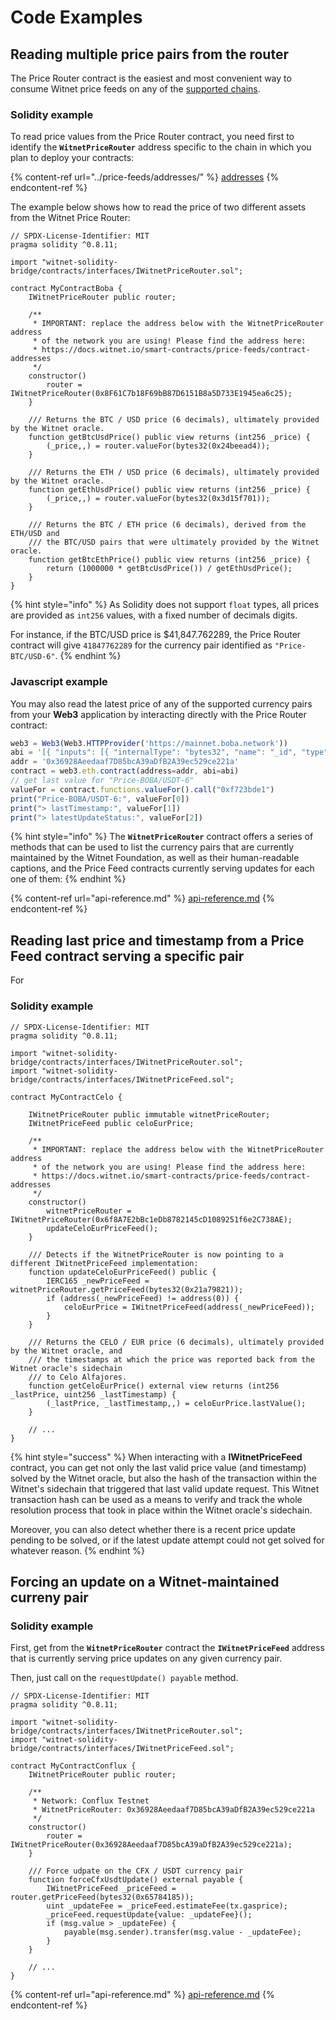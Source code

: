 # Code Examples

## Reading multiple price pairs from the router

The Price Router contract is the easiest and most convenient way to consume Witnet price feeds on any of the [supported chains](../supported-chains.md).

### Solidity example

To read price values from the Price Router contract, you need first to identify the **`WitnetPriceRouter`** address specific to the chain in which you plan to deploy your contracts:

{% content-ref url="../price-feeds/addresses/" %}
[addresses](../price-feeds/addresses/)
{% endcontent-ref %}

The example below shows how to read the price of two different assets from the Witnet Price Router:

```solidity
// SPDX-License-Identifier: MIT
pragma solidity ^0.8.11;

import "witnet-solidity-bridge/contracts/interfaces/IWitnetPriceRouter.sol";

contract MyContractBoba {
    IWitnetPriceRouter public router;
    
    /**
     * IMPORTANT: replace the address below with the WitnetPriceRouter address
     * of the network you are using! Please find the address here:
     * https://docs.witnet.io/smart-contracts/price-feeds/contract-addresses
     */
    constructor()
        router = IWitnetPriceRouter(0x8F61C7b18F69bB87D6151B8a5D733E1945ea6c25);
    }
    
    /// Returns the BTC / USD price (6 decimals), ultimately provided by the Witnet oracle.
    function getBtcUsdPrice() public view returns (int256 _price) {
        (_price,,) = router.valueFor(bytes32(0x24beead4));
    }
    
    /// Returns the ETH / USD price (6 decimals), ultimately provided by the Witnet oracle.
    function getEthUsdPrice() public view returns (int256 _price) {
        (_price,,) = router.valueFor(bytes32(0x3d15f701));
    }
    
    /// Returns the BTC / ETH price (6 decimals), derived from the ETH/USD and 
    /// the BTC/USD pairs that were ultimately provided by the Witnet oracle.
    function getBtcEthPrice() public view returns (int256 _price) {
        return (1000000 * getBtcUsdPrice()) / getEthUsdPrice();
    }
}
```

{% hint style="info" %}
As Solidity does not support `float` types, all prices are provided as `int256` values, with a fixed number of decimals digits.

For instance, if the BTC/USD price is $41,847.762289, the Price Router contract will give `41847762289` for the currency pair identified as `"Price-BTC/USD-6"`.
{% endhint %}

### Javascript example

You may also read the latest price of any of the supported currency pairs from your **Web3** application by interacting directly with the Price Router contract:

```javascript
web3 = Web3(Web3.HTTPProvider('https://mainnet.boba.network'))
abi = '[{ "inputs": [{ "internalType": "bytes32", "name": "_id", "type": "bytes32" }], "name": "valueFor", "outputs": [{ "internalType": "int256", "name": "", "type": "int256" }, { "internalType": "uint256", "name": "", "type": "uint256" }, { "internalType": "uint256", "name": "", "type": "uint256" }], "stateMutability": "view", "type": "function" }]'
addr = '0x36928Aeedaaf7D85bcA39aDfB2A39ec529ce221a'
contract = web3.eth.contract(address=addr, abi=abi)
// get last value for "Price-BOBA/USDT-6"
valueFor = contract.functions.valueFor().call("0xf723bde1")
print("Price-BOBA/USDT-6:", valueFor[0])
print("> lastTimestamp:", valueFor[1])
print("> latestUpdateStatus:", valueFor[2])
```

{% hint style="info" %}
The **`WitnetPriceRouter`** contract offers a series of methods that can be used to list the currency pairs that are currently maintained by the Witnet Foundation, as well as their human-readable captions, and the Price Feed contracts currently serving updates for each one of them:
{% endhint %}

{% content-ref url="api-reference.md" %}
[api-reference.md](api-reference.md)
{% endcontent-ref %}

## Reading last price and timestamp from a Price Feed contract serving a specific pair

For&#x20;

### Solidity example

```solidity
// SPDX-License-Identifier: MIT
pragma solidity ^0.8.11;

import "witnet-solidity-bridge/contracts/interfaces/IWitnetPriceRouter.sol";
import "witnet-solidity-bridge/contracts/interfaces/IWitnetPriceFeed.sol";

contract MyContractCelo {

    IWitnetPriceRouter public immutable witnetPriceRouter;
    IWitnetPriceFeed public celoEurPrice;
    
    /**
     * IMPORTANT: replace the address below with the WitnetPriceRouter address
     * of the network you are using! Please find the address here:
     * https://docs.witnet.io/smart-contracts/price-feeds/contract-addresses
     */
    constructor()
        witnetPriceRouter = IWitnetPriceRouter(0x6f8A7E2bBc1eDb8782145cD1089251f6e2C738AE);
        updateCeloEurPriceFeed();
    }
    
    /// Detects if the WitnetPriceRouter is now pointing to a different IWitnetPriceFeed implementation:
    function updateCeloEurPriceFeed() public {
        IERC165 _newPriceFeed = witnetPriceRouter.getPriceFeed(bytes32(0x21a79821));
        if (address(_newPriceFeed) != address(0)) {
            celoEurPrice = IWitnetPriceFeed(address(_newPriceFeed));
        }
    }
    
    /// Returns the CELO / EUR price (6 decimals), ultimately provided by the Witnet oracle, and
    /// the timestamps at which the price was reported back from the Witnet oracle's sidechain 
    /// to Celo Alfajores.
    function getCeloEurPrice() external view returns (int256 _lastPrice, uint256 _lastTimestamp) {
        (_lastPrice, _lastTimestamp,,) = celoEurPrice.lastValue();
    }
    
    // ...
}
```

{% hint style="success" %}
When interacting with a **IWitnetPriceFeed** contract, you can get not only the last valid price value (and timestamp) solved by the Witnet oracle, but also the hash of the transaction within the Witnet's sidechain that triggered that last valid update request. This Witnet transaction hash can be used as a means to verify and track the whole resolution process that took in place within the Witnet oracle's sidechain.

Moreover, you can also detect whether there is a recent price update pending to be solved, or if the latest update attempt could not get solved for whatever reason.
{% endhint %}

## Forcing an update on a Witnet-maintained curreny pair

### Solidity example

First, get from the **`WitnetPriceRouter`** contract the **`IWitnetPriceFeed`** address that is currently serving price updates on any given currency pair.

Then, just call on the `requestUpdate() payable` method.

```solidity
// SPDX-License-Identifier: MIT
pragma solidity ^0.8.11;

import "witnet-solidity-bridge/contracts/interfaces/IWitnetPriceRouter.sol";
import "witnet-solidity-bridge/contracts/interfaces/IWitnetPriceFeed.sol";

contract MyContractConflux {
    IWitnetPriceRouter public router;
    
    /**
     * Network: Conflux Testnet
     * WitnetPriceRouter: 0x36928Aeedaaf7D85bcA39aDfB2A39ec529ce221a
     */
    constructor()
        router = IWitnetPriceRouter(0x36928Aeedaaf7D85bcA39aDfB2A39ec529ce221a);
    }
    
    /// Force udpate on the CFX / USDT currency pair
    function forceCfxUsdtUpdate() external payable {
        IWitnetPriceFeed _priceFeed = router.getPriceFeed(bytes32(0x65784185));
        uint _updateFee = _priceFeed.estimateFee(tx.gasprice);
        _priceFeed.requestUpdate{value: _updateFee}();
        if (msg.value > _updateFee) {
            payable(msg.sender).transfer(msg.value - _updateFee);
        }
    }
    
    // ...
}
```

{% content-ref url="api-reference.md" %}
[api-reference.md](api-reference.md)
{% endcontent-ref %}
